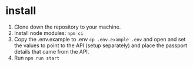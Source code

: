 # install
1. Clone down the repository to your machine.
2. Install node modules: `npm ci`
3. Copy the .env.example to .env `cp .env.example .env` and open and set the values to point to the API (setup separately) and place the passport details that came from the API.
4. Run `npm run start`